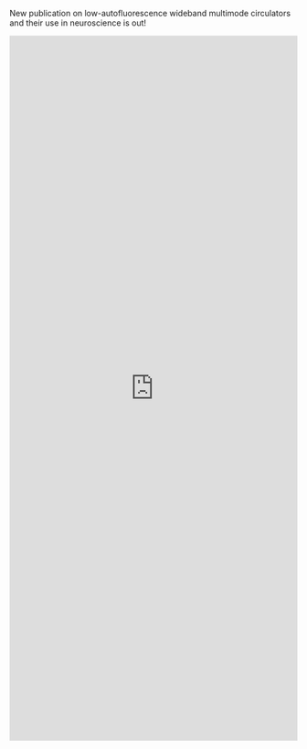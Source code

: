 New publication on low-autofluorescence wideband multimode circulators and their use in neuroscience is out!

<iframe src="https://www.linkedin.com/embed/feed/update/urn:li:share:7267302881274335232" height="1235" width="504" frameborder="0" allowfullscreen="" title="Embedded post"></iframe>
